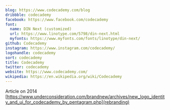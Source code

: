 ```yaml
---
blog: https://www.codecademy.com/blog
dribbble: codecademy
facebook: https://www.facebook.com/codecademy
font:
  name: DIN Next (customized)
  url: https://www.linotype.com/5798/din-next.html
  myfonts: https://www.myfonts.com/fonts/linotype/din-next/
github: Codecademy
instagram: https://www.instagram.com/codecademy/
logohandle: codecademy
sort: codecademy
title: Codecademy
twitter: codecademy
website: https://www.codecademy.com/
wikipedia: https://en.wikipedia.org/wiki/Codecademy
---
```


Article on 2014 [https://www.underconsideration.com/brandnew/archives/new_logo_identity_and_ui_for_codecademy_by_pentagram.php](rebranding)